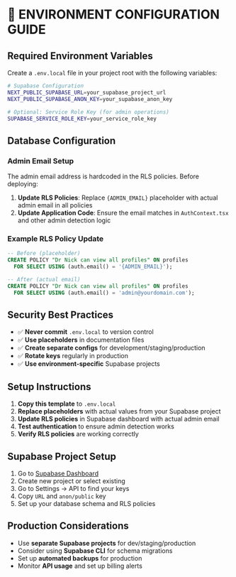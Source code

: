 # 🔧 ENVIRONMENT CONFIGURATION GUIDE

## **Required Environment Variables**

Create a `.env.local` file in your project root with the following variables:

```bash
# Supabase Configuration
NEXT_PUBLIC_SUPABASE_URL=your_supabase_project_url
NEXT_PUBLIC_SUPABASE_ANON_KEY=your_supabase_anon_key

# Optional: Service Role Key (for admin operations)
SUPABASE_SERVICE_ROLE_KEY=your_service_role_key
```

## **Database Configuration**

### **Admin Email Setup**
The admin email address is hardcoded in the RLS policies. Before deploying:

1. **Update RLS Policies**: Replace `{ADMIN_EMAIL}` placeholder with actual admin email in all policies
2. **Update Application Code**: Ensure the email matches in `AuthContext.tsx` and other admin detection logic

### **Example RLS Policy Update**
```sql
-- Before (placeholder)
CREATE POLICY "Dr Nick can view all profiles" ON profiles
  FOR SELECT USING (auth.email() = '{ADMIN_EMAIL}');

-- After (actual email)
CREATE POLICY "Dr Nick can view all profiles" ON profiles
  FOR SELECT USING (auth.email() = 'admin@yourdomain.com');
```

## **Security Best Practices**

- ✅ **Never commit** `.env.local` to version control
- ✅ **Use placeholders** in documentation files
- ✅ **Create separate configs** for development/staging/production
- ✅ **Rotate keys** regularly in production
- ✅ **Use environment-specific** Supabase projects

## **Setup Instructions**

1. **Copy this template** to `.env.local`
2. **Replace placeholders** with actual values from your Supabase project
3. **Update RLS policies** in Supabase dashboard with actual admin email
4. **Test authentication** to ensure admin detection works
5. **Verify RLS policies** are working correctly

## **Supabase Project Setup**

1. Go to [Supabase Dashboard](https://app.supabase.com)
2. Create new project or select existing
3. Go to Settings → API to find your keys
4. Copy `URL` and `anon/public` key
5. Set up your database schema and RLS policies

## **Production Considerations**

- Use **separate Supabase projects** for dev/staging/production
- Consider using **Supabase CLI** for schema migrations
- Set up **automated backups** for production
- Monitor **API usage** and set up billing alerts 